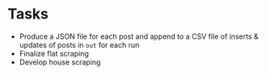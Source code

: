 # Tasks

- Produce a JSON file for each post and append to a CSV file of inserts & updates of posts in `out` for each run
- Finalize flat scraping
- Develop house scraping
